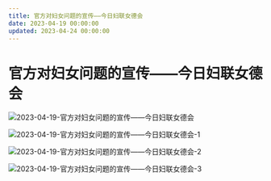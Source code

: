 ```yaml
---
title: 官方对妇女问题的宣传——今日妇联女德会
date: 2023-04-19 00:00:00
updated: 2023-04-24 00:00:00
---
```


# 官方对妇女问题的宣传——今日妇联女德会

![2023-04-19-官方对妇女问题的宣传——今日妇联女德会](assets/2023-04-19-官方对妇女问题的宣传——今日妇联女德会.jpeg)

![2023-04-19-官方对妇女问题的宣传——今日妇联女德会-1](assets/2023-04-19-官方对妇女问题的宣传——今日妇联女德会-1.jpeg)

![2023-04-19-官方对妇女问题的宣传——今日妇联女德会-2](assets/2023-04-19-官方对妇女问题的宣传——今日妇联女德会-2.jpeg)

![2023-04-19-官方对妇女问题的宣传——今日妇联女德会-3](assets/2023-04-19-官方对妇女问题的宣传——今日妇联女德会-3.jpeg)

